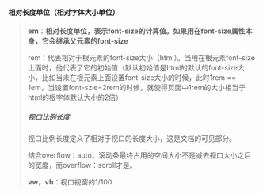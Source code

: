 #### 相对长度单位（相对字体大小单位）

> **em**：**相对长度单位，表示font-size的计算值。如果用在font-size属性本身，它会继承父元素的font-size**
>
> rem：代表相对于根元素的font-size大小（html）。当用在根元素font-size上面时，他代表了它的初始值（默认初始值是html的默认的font-size大小，比如当未在根元素上面设置font-size大小的时候，此时1rem == 1em，当设置font-szie=2rem的时候，就使得页面中1rem的大小相当于html的根字体默认大小的2倍）
>
> ##### 视口比例长度
>
> 视口比例长度定义了相对于视口的长度大小，这是文档的可见部分。
>
> 结合overflow：auto，滚动条最终占用的空间大小不是减去视口大小之后的宽度，而overflow：scroll才是。
>
> **vw，vh**：视口视窗的1/100



